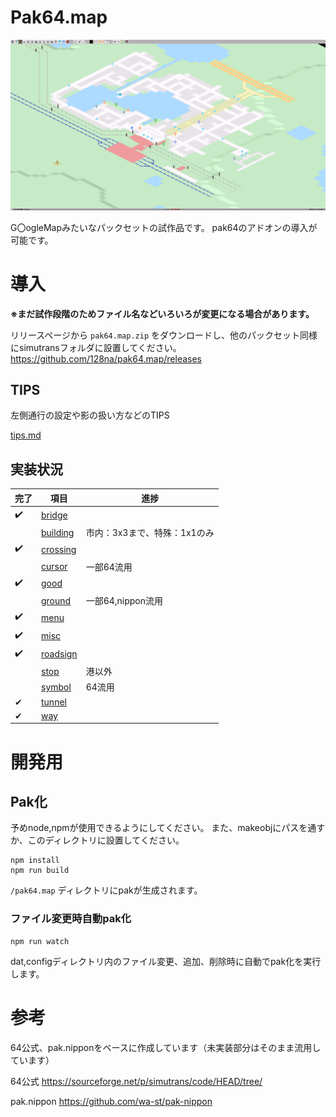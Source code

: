 # Pak64.map

![thumbnail](./docs/thumb.png)

G〇ogleMapみたいなパックセットの試作品です。
pak64のアドオンの導入が可能です。

# 導入
**※まだ試作段階のためファイル名などいろいろが変更になる場合があります。**

リリースページから `pak64.map.zip` をダウンロードし、他のパックセット同様にsimutransフォルダに設置してください。 
https://github.com/128na/pak64.map/releases

## TIPS
左側通行の設定や影の扱い方などのTIPS

[tips.md](./docs/tips.md)

## 実装状況

|完了|項目|進捗|
|---|---|---|
|✔️|[bridge](./src/dat/bridge)||
|　|[building](./src/dat/building)|市内：3x3まで、特殊：1x1のみ|
|✔️|[crossing](./src/dat/crossing)||
|　|[cursor](./src/dat/cursor)|一部64流用|
|✔️|[good](./src/dat/good)||
|　|[ground](./src/dat/ground)|一部64,nippon流用|
|✔️|[menu](./src/dat/menu)||
|✔️|[misc](./src/dat/misc)||
|✔️|[roadsign](./src/dat/roadsign)||
|　|[stop](./src/dat/stop)|港以外|
|　|[symbol](./src/dat/symbol)|64流用|
|✔|[tunnel](./src/dat/tunnel)||
|✔|[way](./src/dat/way)||

# 開発用
## Pak化
予めnode,npmが使用できるようにしてください。
また、makeobjにパスを通すか、このディレクトリに設置してください。

```
npm install
npm run build
```
`/pak64.map` ディレクトリにpakが生成されます。

### ファイル変更時自動pak化

```
npm run watch
```
dat,configディレクトリ内のファイル変更、追加、削除時に自動でpak化を実行します。

# 参考
64公式、pak.nipponをベースに作成しています（未実装部分はそのまま流用しています）

64公式
https://sourceforge.net/p/simutrans/code/HEAD/tree/

pak.nippon
https://github.com/wa-st/pak-nippon